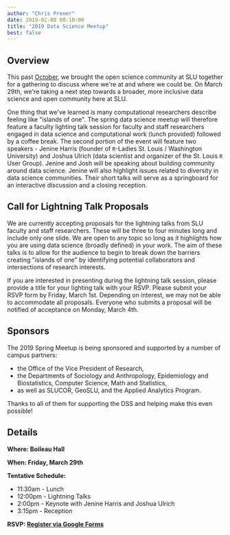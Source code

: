 ```yaml
---
author: "Chris Prener"
date: 2019-02-08 00:10:00
title: "2019 Data Science Meetup"
best: false
---
```


## Overview
This past [October](/news/meetup18/), we brought the open science community at SLU together for a gathering to discuss where we're at and where we could be. On March 29th, we're taking a next step towards a broader, more inclusive data science and open community here at SLU. 

One thing that we've learned is many computational researchers describe feeling like "islands of one". The spring data science meetup will therefore feature a faculty lighting talk session for faculty and staff researchers engaged in data science and computational work (lunch provided) followed by a coffee break. The second portion of the event will feature two speakers - Jenine Harris (founder of `R`-Ladies St. Louis / Washington University) and Joshua Ulrich (data scientist and organizer of the St. Louis `R` User Group). Jenine and Josh will be speaking about building community around data science. Jenine will also highlight issues related to diversity in data science communities. Their short talks will serve as a springboard for an interactive discussion and a closing reception.

## Call for Lightning Talk Proposals
We are currently accepting proposals for the lightning talks from SLU faculty and staff researchers. These will be three to four minutes long and include only one slide. We are open to any topic so long as it highlights how you are using data science (broadly defined) in your work. The aim of these talks is to allow for the audience to begin to break down the barriers creating "islands of one" by identifying potential collaborators and intersections of research interests. 

If you are interested in presenting during the lightning talk session, please provide a title for your lighting talk with your RSVP. Please submit your RSVP form by Friday, March 1st. Depending on interest, we may not be able to accommodate all proposals. Everyone who submits a proposal will be notified of acceptance on Monday, March 4th. 

## Sponsors
The 2019 Spring Meetup is being sponsored and supported by a number of campus partners: 

* the Office of the Vice President of Research,
* the Departments of Sociology and Anthropology, Epidemiology and Biostatistics, Computer Science, Math and Statistics,
* as well as SLUCOR, GeoSLU, and the Applied Analytics Program.

Thanks to all of them for supporting the DSS and helping make this even possible!

## Details

**Where: Boileau Hall**

**When: Friday, March 29th**

**Tentative Schedule:**

* 11:30am - Lunch
* 12:00pm - Lightning Talks
* 2:00pm - Keynote with Jenine Harris and Joshua Ulrich
* 3:15pm - Reception

**RSVP: [Register via Google Forms](https://goo.gl/forms/ROgxnwQ0Ydbw5YWB2)**
